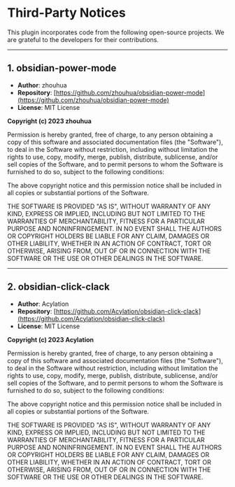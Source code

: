 # Third-Party Notices

This plugin incorporates code from the following open-source projects. We are grateful to the developers for their contributions.

---

## 1. obsidian-power-mode

- **Author**: zhouhua
- **Repository**: [https://github.com/zhouhua/obsidian-power-mode](https://github.com/zhouhua/obsidian-power-mode)
- **License**: MIT License

**Copyright (c) 2023 zhouhua**

Permission is hereby granted, free of charge, to any person obtaining a copy
of this software and associated documentation files (the "Software"), to deal
in the Software without restriction, including without limitation the rights
to use, copy, modify, merge, publish, distribute, sublicense, and/or sell
copies of the Software, and to permit persons to whom the Software is
furnished to do so, subject to the following conditions:

The above copyright notice and this permission notice shall be included in all
copies or substantial portions of the Software.

THE SOFTWARE IS PROVIDED "AS IS", WITHOUT WARRANTY OF ANY KIND, EXPRESS OR
IMPLIED, INCLUDING BUT NOT LIMITED TO THE WARRANTIES OF MERCHANTABILITY,
FITNESS FOR A PARTICULAR PURPOSE AND NONINFRINGEMENT. IN NO EVENT SHALL THE
AUTHORS OR COPYRIGHT HOLDERS BE LIABLE FOR ANY CLAIM, DAMAGES OR OTHER
LIABILITY, WHETHER IN AN ACTION OF CONTRACT, TORT OR OTHERWISE, ARISING FROM,
OUT OF OR IN CONNECTION WITH THE SOFTWARE OR THE USE OR OTHER DEALINGS IN THE
SOFTWARE.

---

## 2. obsidian-click-clack

- **Author**: Acylation
- **Repository**: [https://github.com/Acylation/obsidian-click-clack](https://github.com/Acylation/obsidian-click-clack)
- **License**: MIT License

**Copyright (c) 2023 Acylation**

Permission is hereby granted, free of charge, to any person obtaining a copy
of this software and associated documentation files (the "Software"), to deal
in the Software without restriction, including without limitation the rights
to use, copy, modify, merge, publish, distribute, sublicense, and/or sell
copies of the Software, and to permit persons to whom the Software is
furnished to do so, subject to the following conditions:

The above copyright notice and this permission notice shall be included in all
copies or substantial portions of the Software.

THE SOFTWARE IS PROVIDED "AS IS", WITHOUT WARRANTY OF ANY KIND, EXPRESS OR
IMPLIED, INCLUDING BUT NOT LIMITED TO THE WARRANTIES OF MERCHANTABILITY,
FITNESS FOR A PARTICULAR PURPOSE AND NONINFRINGEMENT. IN NO EVENT SHALL THE
AUTHORS OR COPYRIGHT HOLDERS BE LIABLE FOR ANY CLAIM, DAMAGES OR OTHER
LIABILITY, WHETHER IN AN ACTION OF CONTRACT, TORT OR OTHERWISE, ARISING FROM,
OUT OF OR IN CONNECTION WITH THE SOFTWARE OR THE USE OR OTHER DEALINGS IN THE
SOFTWARE.
